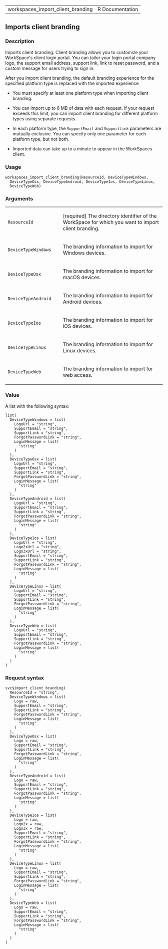 <table style="width: 100%;">
<tbody>
<tr class="odd">
<td>workspaces_import_client_branding</td>
<td style="text-align: right;">R Documentation</td>
</tr>
</tbody>
</table>

## Imports client branding

### Description

Imports client branding. Client branding allows you to customize your
WorkSpace's client login portal. You can tailor your login portal
company logo, the support email address, support link, link to reset
password, and a custom message for users trying to sign in.

After you import client branding, the default branding experience for
the specified platform type is replaced with the imported experience

-   You must specify at least one platform type when importing client
    branding.

-   You can import up to 6 MB of data with each request. If your request
    exceeds this limit, you can import client branding for different
    platform types using separate requests.

-   In each platform type, the `SupportEmail` and `SupportLink`
    parameters are mutually exclusive. You can specify only one
    parameter for each platform type, but not both.

-   Imported data can take up to a minute to appear in the WorkSpaces
    client.

### Usage

    workspaces_import_client_branding(ResourceId, DeviceTypeWindows,
      DeviceTypeOsx, DeviceTypeAndroid, DeviceTypeIos, DeviceTypeLinux,
      DeviceTypeWeb)

### Arguments

<table>
<colgroup>
<col style="width: 35%" />
<col style="width: 65%" />
</colgroup>
<tbody>
<tr class="odd">
<td><code
id="workspaces_import_client_branding_:_ResourceId">ResourceId</code></td>
<td><p>[required] The directory identifier of the WorkSpace for which
you want to import client branding.</p></td>
</tr>
<tr class="even">
<td><code
id="workspaces_import_client_branding_:_DeviceTypeWindows">DeviceTypeWindows</code></td>
<td><p>The branding information to import for Windows devices.</p></td>
</tr>
<tr class="odd">
<td><code
id="workspaces_import_client_branding_:_DeviceTypeOsx">DeviceTypeOsx</code></td>
<td><p>The branding information to import for macOS devices.</p></td>
</tr>
<tr class="even">
<td><code
id="workspaces_import_client_branding_:_DeviceTypeAndroid">DeviceTypeAndroid</code></td>
<td><p>The branding information to import for Android devices.</p></td>
</tr>
<tr class="odd">
<td><code
id="workspaces_import_client_branding_:_DeviceTypeIos">DeviceTypeIos</code></td>
<td><p>The branding information to import for iOS devices.</p></td>
</tr>
<tr class="even">
<td><code
id="workspaces_import_client_branding_:_DeviceTypeLinux">DeviceTypeLinux</code></td>
<td><p>The branding information to import for Linux devices.</p></td>
</tr>
<tr class="odd">
<td><code
id="workspaces_import_client_branding_:_DeviceTypeWeb">DeviceTypeWeb</code></td>
<td><p>The branding information to import for web access.</p></td>
</tr>
</tbody>
</table>

### Value

A list with the following syntax:

    list(
      DeviceTypeWindows = list(
        LogoUrl = "string",
        SupportEmail = "string",
        SupportLink = "string",
        ForgotPasswordLink = "string",
        LoginMessage = list(
          "string"
        )
      ),
      DeviceTypeOsx = list(
        LogoUrl = "string",
        SupportEmail = "string",
        SupportLink = "string",
        ForgotPasswordLink = "string",
        LoginMessage = list(
          "string"
        )
      ),
      DeviceTypeAndroid = list(
        LogoUrl = "string",
        SupportEmail = "string",
        SupportLink = "string",
        ForgotPasswordLink = "string",
        LoginMessage = list(
          "string"
        )
      ),
      DeviceTypeIos = list(
        LogoUrl = "string",
        Logo2xUrl = "string",
        Logo3xUrl = "string",
        SupportEmail = "string",
        SupportLink = "string",
        ForgotPasswordLink = "string",
        LoginMessage = list(
          "string"
        )
      ),
      DeviceTypeLinux = list(
        LogoUrl = "string",
        SupportEmail = "string",
        SupportLink = "string",
        ForgotPasswordLink = "string",
        LoginMessage = list(
          "string"
        )
      ),
      DeviceTypeWeb = list(
        LogoUrl = "string",
        SupportEmail = "string",
        SupportLink = "string",
        ForgotPasswordLink = "string",
        LoginMessage = list(
          "string"
        )
      )
    )

### Request syntax

    svc$import_client_branding(
      ResourceId = "string",
      DeviceTypeWindows = list(
        Logo = raw,
        SupportEmail = "string",
        SupportLink = "string",
        ForgotPasswordLink = "string",
        LoginMessage = list(
          "string"
        )
      ),
      DeviceTypeOsx = list(
        Logo = raw,
        SupportEmail = "string",
        SupportLink = "string",
        ForgotPasswordLink = "string",
        LoginMessage = list(
          "string"
        )
      ),
      DeviceTypeAndroid = list(
        Logo = raw,
        SupportEmail = "string",
        SupportLink = "string",
        ForgotPasswordLink = "string",
        LoginMessage = list(
          "string"
        )
      ),
      DeviceTypeIos = list(
        Logo = raw,
        Logo2x = raw,
        Logo3x = raw,
        SupportEmail = "string",
        SupportLink = "string",
        ForgotPasswordLink = "string",
        LoginMessage = list(
          "string"
        )
      ),
      DeviceTypeLinux = list(
        Logo = raw,
        SupportEmail = "string",
        SupportLink = "string",
        ForgotPasswordLink = "string",
        LoginMessage = list(
          "string"
        )
      ),
      DeviceTypeWeb = list(
        Logo = raw,
        SupportEmail = "string",
        SupportLink = "string",
        ForgotPasswordLink = "string",
        LoginMessage = list(
          "string"
        )
      )
    )
